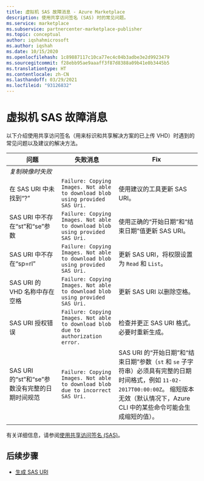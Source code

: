 ```yaml
---
title: 虚拟机 SAS 故障消息 - Azure Marketplace
description: 使用共享访问签名 (SAS) 时的常见问题。
ms.service: marketplace
ms.subservice: partnercenter-marketplace-publisher
ms.topic: conceptual
author: iqshahmicrosoft
ms.author: iqshah
ms.date: 10/15/2020
ms.openlocfilehash: 1c89887117c10ca77ec4c04b3adbe3e2d9923479
ms.sourcegitcommit: f28ebb95ae9aaaff3f87d8388a09b41e0b3445b5
ms.translationtype: HT
ms.contentlocale: zh-CN
ms.lasthandoff: 03/29/2021
ms.locfileid: "93126832"
---
```

# <a name="virtual-machine-sas-failure-messages"></a>虚拟机 SAS 故障消息

以下介绍使用共享访问签名（用来标识和共享解决方案的已上传 VHD）时遇到的常见问题以及建议的解决方法。

| 问题 | 失败消息 | Fix |
| --------- | ------------------- | ------- |
| *复制映像时失败* |  |  |
| 在 SAS URI 中未找到“?” | `Failure: Copying Images. Not able to download blob using provided SAS Uri.` | 使用建议的工具更新 SAS URI。 |
| SAS URI 中不存在“st”和“se”参数 | `Failure: Copying Images. Not able to download blob using provided SAS Uri.` | 使用正确的“开始日期”和“结束日期”值更新 SAS URI。 |
| SAS URI 中不存在“sp=rl” | `Failure: Copying Images. Not able to download blob using provided SAS Uri.` | 更新 SAS URI，将权限设置为 `Read` 和 `List`。 |
| SAS URI 的 VHD 名称中存在空格 | `Failure: Copying Images. Not able to download blob using provided SAS Uri.` | 更新 SAS URI 以删除空格。 |
| SAS URI 授权错误 | `Failure: Copying Images. Not able to download blob due to authorization error.` | 检查并更正 SAS URI 格式。 必要时重新生成。 |
| SAS URI 的“st”和“se”参数没有完整的日期时间规范 | `Failure: Copying Images. Not able to download blob due to incorrect SAS Uri.` | SAS URI 的“开始日期”和“结束日期”参数（`st` 和 `se` 子字符串）必须具有完整的日期时间格式，例如 `11-02-2017T00:00:00Z`。 缩短版本无效（默认情况下，Azure CLI 中的某些命令可能会生成缩短的值）。 |
|  |  |  |

有关详细信息，请参阅[使用共享访问签名 (SAS)](../storage/common/storage-sas-overview.md)。

## <a name="next-steps"></a>后续步骤

- [生成 SAS URI](azure-vm-get-sas-uri.md)